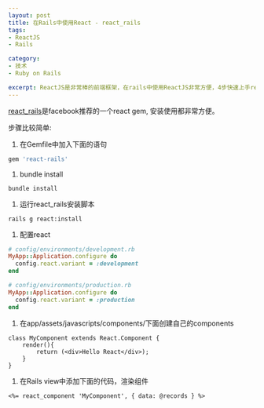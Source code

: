 ```yaml
---
layout: post
title: 在Rails中使用React - react_rails
tags:
- ReactJS
- Rails

category:
- 技术
- Ruby on Rails

excerpt: ReactJS是非常棒的前端框架，在rails中使用ReactJS非常方便，4步快速上手reactJS. 1. 添加Gem包，2.安装react_rails, 3. 配置react_rails, 4. 添加reactjs页面并渲染。
---
```


[react_rails](https://github.com/reactjs/react-rails)是facebook推荐的一个react gem, 安装使用都非常方便。

步骤比较简单:

1. 在Gemfile中加入下面的语句

```ruby
gem 'react-rails'
```

1. bundle install

```
bundle install
```

1. 运行react_rails安装脚本

```
rails g react:install
```

1. 配置react

```ruby
# config/environments/development.rb
MyApp::Application.configure do
  config.react.variant = :development
end

# config/environments/production.rb
MyApp::Application.configure do
  config.react.variant = :production
end
```

1. 在app/assets/javascripts/components/下面创建自己的components

```javascripts
class MyComponent extends React.Component {
    render(){
        return (<div>Hello React</div>);
    }
}
```

1. 在Rails view中添加下面的代码，渲染组件

```
<%= react_component 'MyComponent', { data: @records } %>
```
